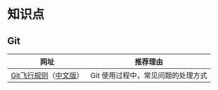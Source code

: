 # 知识点

## Git

|网址|推荐理由|
|----|----|
|[Git飞行规则](https://github.com/k88hudson/git-flight-rules)（[中文版](https://github.com/k88hudson/git-flight-rules/blob/master/README_zh-CN.md)）|Git 使用过程中，常见问题的处理方式|